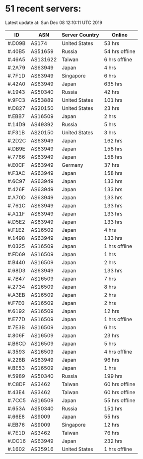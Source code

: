 # 51 recent servers:

Latest update at: Sun Dec 08 12:10:11 UTC 2019

| ID | ASN | Server Country | Online |
| -- | --- | -------------- | ------ |
| #.D09B | AS174 | United States | 53 hrs |
| #.40B5 | AS51659 | Russia | 54 hrs offline |
| #.46A5 | AS131622 | Taiwan | 6 hrs offline |
| #.2A79 | AS63949 | Japan | 4 hrs |
| #.7F1D | AS63949 | Singapore | 6 hrs |
| #.42A0 | AS63949 | Japan | 635 hrs |
| #.1943 | AS50340 | Russia | 42 hrs |
| #.9FC3 | AS53889 | United States | 101 hrs |
| #.D827 | AS20150 | United States | 23 hrs |
| #.EBB7 | AS16509 | Japan | 2 hrs |
| #.14D9 | AS49392 | Russia | 5 hrs |
| #.F31B | AS20150 | United States | 3 hrs |
| #.2D2C | AS63949 | Japan | 162 hrs |
| #.DB9E | AS63949 | Japan | 158 hrs |
| #.7786 | AS63949 | Japan | 158 hrs |
| #.E0CF | AS63949 | Germany | 37 hrs |
| #.F3AC | AS63949 | Japan | 158 hrs |
| #.6C97 | AS63949 | Japan | 133 hrs |
| #.426F | AS63949 | Japan | 133 hrs |
| #.A70D | AS63949 | Japan | 133 hrs |
| #.761C | AS63949 | Japan | 133 hrs |
| #.A11F | AS63949 | Japan | 133 hrs |
| #.D5E2 | AS63949 | Japan | 133 hrs |
| #.F1E2 | AS16509 | Japan | 4 hrs |
| #.1498 | AS63949 | Japan | 133 hrs |
| #.0325 | AS16509 | Japan | 1 hrs offline |
| #.FD69 | AS16509 | Japan | 1 hrs |
| #.B440 | AS16509 | Japan | 2 hrs |
| #.68D3 | AS63949 | Japan | 133 hrs |
| #.7B47 | AS16509 | Japan | 7 hrs |
| #.2734 | AS16509 | Japan | 8 hrs |
| #.A3EB | AS16509 | Japan | 2 hrs |
| #.F7E0 | AS16509 | Japan | 2 hrs |
| #.6192 | AS16509 | Japan | 12 hrs |
| #.E77D | AS16509 | Japan | 1 hrs offline |
| #.7E3B | AS16509 | Japan | 6 hrs |
| #.806F | AS16509 | Japan | 23 hrs |
| #.B6CD | AS16509 | Japan | 5 hrs |
| #.3593 | AS16509 | Japan | 4 hrs offline |
| #.228B | AS63949 | Japan | 96 hrs |
| #.BE53 | AS16509 | Japan | 1 hrs |
| #.5989 | AS50340 | Russia | 199 hrs |
| #.C8DF | AS3462 | Taiwan | 60 hrs offline |
| #.43E4 | AS3462 | Taiwan | 60 hrs offline |
| #.7CC5 | AS16509 | Japan | 55 hrs offline |
| #.653A | AS50340 | Russia | 151 hrs |
| #.66E8 | AS9009 | Japan | 55 hrs |
| #.EB76 | AS9009 | Singapore | 12 hrs |
| #.7E1D | AS3462 | Taiwan | 76 hrs |
| #.DC16 | AS63949 | Japan | 232 hrs |
| #.1602 | AS35916 | United States | 1 hrs offline |

